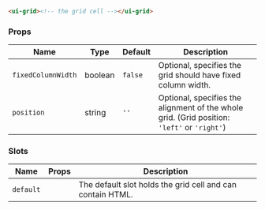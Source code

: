 ```html
<ui-grid><!-- the grid cell --></ui-grid>
```

### Props

| Name               | Type    | Default | Description                                                                                 |
| ------------------ | ------- | ------- | ------------------------------------------------------------------------------------------- |
| `fixedColumnWidth` | boolean | `false` | Optional, specifies the grid should have fixed column width.                                |
| `position`         | string  | `''`    | Optional, specifies the alignment of the whole grid. (Grid position: `'left'` or `'right'`) |

### Slots

| Name      | Props | Description                                                |
| --------- | ----- | ---------------------------------------------------------- |
| `default` |       | The default slot holds the grid cell and can contain HTML. |
